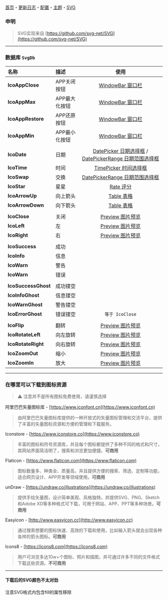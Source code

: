 ﻿[首页](Home.md)・[更新日志](UpdateLog.md)・[配置](Config.md)・[主题](Theme.md)・[SVG](SVG.md)

### 申明

> SVG实现来自 [https://github.com/svg-net/SVG](https://github.com/svg-net/SVG)

---

### 数据库 `SvgDb`

名称 | 描述 | 使用 |
:--|:--|:--:|
**IcoAppClose** | APP关闭按钮 | [WindowBar 窗口栏](Control/WindowBar) |
**IcoAppMax** | APP最大化按钮 | [WindowBar 窗口栏](Control/WindowBar) |
**IcoAppRestore** | APP还原按钮 | [WindowBar 窗口栏](Control/WindowBar) |
**IcoAppMin** | APP最小化按钮 | [WindowBar 窗口栏](Control/WindowBar) |
|||
**IcoDate** | 日期 | [DatePicker 日期选择框](Control/DatePicker) / [DatePickerRange 日期范围选择框](Control/DatePicker#datepickerrange) |
**IcoTime** | 时间 | [TimePicker 时间选择框](Control/TimePicker) |
**IcoSwap** | 交换 | [DatePickerRange 日期范围选择框](Control/DatePicker#datepickerrange) |
**IcoStar** | 星星 | [Rate 评分](Control/Rate) |
**IcoArrowUp** | 向上箭头 | [Table 表格](Control/Table) |
**IcoArrowDown** | 向下箭头 | [Table 表格](Control/Table) |
|||
**IcoClose** | 关闭 | [Preview 图片预览](Control/Preview) |
**IcoLeft** | 左 | [Preview 图片预览](Control/Preview) |
**IcoRight** | 右 | [Preview 图片预览](Control/Preview) |
|||
**IcoSuccess** | 成功 |  |
**IcoInfo** | 信息 |  |
**IcoWarn** | 警告 |  |
**IcoWarn** | 错误 |  |
|||
**IcoSuccessGhost** | 成功镂空 |  |
**IcoInfoGhost** | 信息镂空 |  |
**IcoWarnGhost** | 警告镂空 |  |
**IcoErrorGhost** | 错误镂空 | `等于 IcoClose` |
|||
**IcoFlip** | 翻转 | [Preview 图片预览](Control/Preview) |
**IcoRotateLeft** | 向左旋转 | [Preview 图片预览](Control/Preview) |
**IcoRotateRight** | 向右旋转 | [Preview 图片预览](Control/Preview) |
**IcoZoomOut** | 缩小 | [Preview 图片预览](Control/Preview) |
**IcoZoomIn** | 放大 | [Preview 图片预览](Control/Preview) |

---

### 在哪里可以下载到图标资源

> ⚠ 注意并不是所有图标免费使用，请谨慎选择

阿里巴巴矢量图标库 - [https://www.iconfont.cn](https://www.iconfont.cn)
> 由阿里巴巴矢量图标库提供的一种开放式的矢量图标管理和交流平台，提供了丰富的矢量图标资源和方便的管理和下载服务。

Iconstore - [https://www.iconstore.co](https://www.iconstore.co)
> 丰富的图标和符号资源库，并且每个图标都提供了多种不同的格式和尺寸，其网站界面简洁明了，搜索和浏览更加便捷。**可商用**

Flaticon - [https://www.flaticon.com](https://www.flaticon.com)
> 图标数量多、种类全、质量高，并且提供方便的搜索、筛选、定制等功能，适合网页设计、APP开发等领域使用。**可商用**

unDraw - [https://undraw.co/illustrations](https://undraw.co/illustrations)
> 提供手绘矢量图，设计简单美观、风格独特，并提供SVG、PNG、Sketch和Adobe XD等多种格式可下载，可用于网站、APP、PPT等多种场景。**可商用**

Easyicon - [http://www.easyicon.cc](http://www.easyicon.cc)
> 通过搜索想要的图标快速、高效的下载和使用，比如输入箭头就会出现各种各样的箭头图标。**可商用**

Icons8 - [https://icons8.com](https://icons8.com)
> 用户可浏览多达10w+个图标、照片和插图，并可通过许多不同的文件格式下载这些资源。**不可商用**

---

#### 下载后的SVG颜色不太对劲

注意SVG格式内包含fill的属性移除